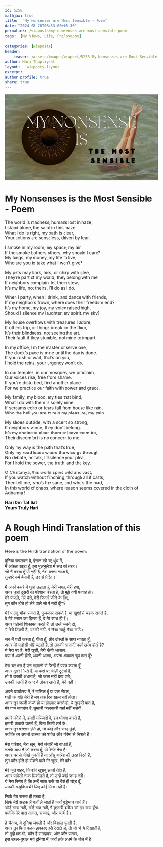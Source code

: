 ```yaml
---        
id: 5258 
mathjax: true        
title:  "My Nonsenses are Most Sensible - Poem"        
date: "2024-08-20T08:33:00+05:30"        
permalink: /wiaposts/my-nonsenses-are-most-sensible-poem   
tags:  [My Views, Life, Philosophy]         
        
categories: [wiaposts] 
header:        
    teaser: /assets/images/wiapost/5258-My-Nonsenses-are-Most-Sensible.jpg        
author: Hari Thapliyaal        
layout:   wiaposts-layout
excerpt:        
author_profile: true        
share: true        
---     
```


![My Nonsenses are Most Sensible - Poem](/assets/images/wiapost/5258-My-Nonsenses-are-Most-Sensible.jpg)
   
# My Nonsenses is the Most Sensible - Poem   
   
The world is madness, humans lost in haze,  
I stand alone, the saint in this maze.  
What I do is right, my path is clear,  
Your actions are senseless, driven by fear.

I smoke in my room, my space, my air,  
If the smoke bothers others, why should I care?  
My lungs, my money, my life to live,  
Who are you to take what I won’t give?

My pets may bark, hiss, or chirp with glee,  
They’re part of my world, they belong with me.  
If neighbors complain, let them stew,  
It’s my life, not theirs, I’ll do as I do.

When I party, when I drink, and dance with friends,  
If my neighbors frown, where does their freedom end?  
It’s my home, my joy, my voice raised high,  
Should I silence my laughter, my spirit, my sky?

My house overflows with treasures I adore,  
If others trip, or things break on the floor,  
It’s their blindness, not seeing the art,  
Their fault if they stumble, not mine to impart.

In my office, I’m the master or serve one,  
The clock’s pace is mine until the day is done.  
If you rush or wait, that’s on you,  
I hold the reins, your urgency won’t do.

In our temples, in our mosques, we proclaim,  
Our voices rise, free from shame.  
If you’re disturbed, find another place,  
For we practice our faith with power and grace.

My family, my blood, my ties that bind,  
What I do with them is solely mine.  
If screams echo or tears fall from house like rain,  
Who the hell you are to rein my pleasure, my pain.

My shoes outside, with a scent so strong,  
If neighbors wince, they don’t belong.  
It’s my choice to clean them or leave them be,  
Their discomfort is no concern to me.

Only my way is the path that’s true,  
Only my road leads where the wise go through.  
No debate, no talk, I’ll silence your plea,  
For I hold the power, the truth, and the key.

O Chaitanya, this world spins wild and vast,  
If you watch without flinching, through all it casts,  
Then tell me, who’s the sane, and who’s the mad,  
In this world of chaos, 
where reason seems covered in the cloth of Adharma?

**Hari Om Tat Sat   
Yours Truly Hari**


# A Rough Hindi Translation of this poem

Here is the Hindi translation of the poem:

दुनिया पागलपन है, इंसान खो गए धुंध में,  
मैं अकेला खड़ा हूँ, इस भूलभुलैया में संत की तरह।  
जो मैं करता हूँ वो सही है, मेरा रास्ता साफ है,  
तुम्हारे कर्म बेमानी हैं, डर से प्रेरित।

मैं अपने कमरे में धुआं उड़ाता हूँ, मेरी जगह, मेरी हवा,  
अगर धुआं दूसरों को परेशान करता है, तो मुझे क्यों परवाह हो?  
मेरे फेफड़े, मेरे पैसे, मेरी ज़िंदगी जीने के लिए,  
तुम कौन होते हो लेने वाले जो मैं नहीं दूँगा?

मेरे पालतू भौंक सकते हैं, फुफकार सकते हैं, या खुशी से चहक सकते हैं,  
वे मेरे संसार का हिस्सा हैं, वे मेरे साथ ही हैं।  
अगर पड़ोसी शिकायत करते हैं, तो उन्हें जलने दो,  
ये मेरी ज़िंदगी है, उनकी नहीं, मैं जैसा चाहूँ, वैसा करूँ।

जब मैं पार्टी करता हूँ, पीता हूँ, और दोस्तों के साथ नाचता हूँ,  
अगर मेरे पड़ोसी भौंहें चढ़ाते हैं, तो उनकी आज़ादी कहाँ खत्म होती है?  
ये मेरा घर है, मेरी खुशी, मेरी ऊँची आवाज़,  
क्या मैं अपनी हँसी, अपनी आत्मा, अपना आकाश चुप करा दूँ?

मेरा घर भरा है उन खज़ानों से जिन्हें मैं पसंद करता हूँ,  
अगर दूसरे गिरते हैं, या फर्श पर चीज़ें टूटती हैं,  
तो ये उनकी अंधता है, जो कला नहीं देख पाते,  
उनकी गलती है अगर वे ठोकर खाते हैं, मेरी नहीं।

अपने कार्यालय में, मैं मालिक हूँ या एक सेवक,  
घड़ी की गति मेरी है जब तक दिन खत्म नहीं होता।  
अगर तुम जल्दी करते हो या इंतज़ार करते हो, ये तुम्हारी बात है,  
मेरे पास बागडोर है, तुम्हारी जल्दबाज़ी यहाँ नहीं चलेगी।

हमारे मंदिरों में, हमारी मस्जिदों में, हम घोषणा करते हैं,  
हमारी आवाज़ें उठती हैं, बिना किसी शर्म के।  
अगर तुम परेशान होते हो, तो कोई और जगह ढूंढो,  
क्योंकि हम अपनी आस्था को शक्ति और गरिमा से निभाते हैं।

मेरा परिवार, मेरा खून, मेरी जंजीरें जो बांधती हैं,  
उनके साथ मैं जो करता हूँ, वो सिर्फ मेरा है।  
अगर घर से चीखें गूंजती हैं या आँसू बारिश की तरह गिरते हैं,  
तुम कौन होते हो रोकने वाले मेरे सुख, मेरे दर्द?

मेरे जूते बाहर, जिनकी खुशबू इतनी तीव्र है,  
अगर पड़ोसी नाक सिकोड़ते हैं, तो उन्हें कोई जगह नहीं।  
ये मेरा निर्णय है कि उन्हें साफ करूँ या वैसे ही छोड़ दूँ,  
उनकी असुविधा मेरे लिए कोई चिंता नहीं है।

सिर्फ मेरा रास्ता ही सच्चा है,  
सिर्फ मेरी सड़क ही वहाँ ले जाती है जहाँ बुद्धिमान जाते हैं।  
कोई बहस नहीं, कोई बात नहीं, मैं तुम्हारी दलील को चुप करा दूँगा,  
क्योंकि मेरे पास ताकत, सच्चाई, और चाबी है।

हे चैतन्य, ये दुनिया जंगली है और विशाल घूमती है,  
अगर तुम बिना पलक झपकाए इसे देखते हो, तो जो भी ये दिखाती है,  
तो मुझे बताओ, कौन है समझदार, और कौन पागल,  
इस उथल-पुथल भरी दुनिया में, जहाँ तर्क अधर्म के चोले में है।
